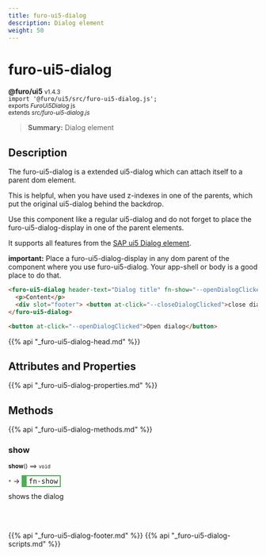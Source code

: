 ```yaml
---
title: furo-ui5-dialog
description: Dialog element
weight: 50
---
```


# furo-ui5-dialog
**@furo/ui5** <small>v1.4.3</small>
<br>`import '@furo/ui5/src/furo-ui5-dialog.js';`<small>
<br>exports *FuroUi5Dialog* js
<br>extends *src/furo-ui5-dialog.js*</small>

> **Summary:** Dialog element

## Description

The furo-ui5-dialog is a extended ui5-dialog which can attach itself to a parent dom element.

This is helpful, when you have used z-indexes in one of the parents, which put the original ui5-dialog behind the backdrop.

Use this component like a regular ui5-dialog and do not forget to place the furo-ui5-dialog-display in one of the parent elements.

It supports all features from the [SAP ui5 Dialog element](https://sap.github.io/ui5-webcomponents/playground/components/Dialog/).

**important:** Place a furo-ui5-dialog-display in any dom parent of the component where you use furo-ui5-dialog. Your app-shell or body is a good place to do that.

```html
<furo-ui5-dialog header-text="Dialog title" fn-show="--openDialogClicked" fn-close="--closeDialogClicked">
  <p>Content</p>
  <div slot="footer"> <button at-click="--closeDialogClicked">close dialog</button></div>
</furo-ui5-dialog>

<button at-click="--openDialogClicked">Open dialog</button>
```

{{% api "_furo-ui5-dialog-head.md" %}}

## Attributes and Properties
{{% api "_furo-ui5-dialog-properties.md" %}}





## Methods
{{% api "_furo-ui5-dialog-methods.md" %}}


### **show**
<small>**show**() ⟹ `void`</small>

<small>`*`</small> →
<span  style="border-width:2px 2px 2px 10px; border-style: solid;border-color:  rgb(76, 175, 80);font-family:monospace; padding:2px 4px;">fn-show</span>

shows the dialog

<br><br>





{{% api "_furo-ui5-dialog-footer.md" %}}
{{% api "_furo-ui5-dialog-scripts.md" %}}
